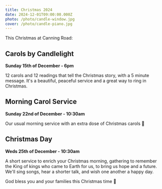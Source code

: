 ```yaml
---
title: Christmas 2024
date: 2024-12-01T09:00:00.000Z
photo: /photo/candle-window.jpg
cover: /photo/candle-piano.jpg
---
```


This Christmas at Canning Road:

## Carols by Candlelight

**Sunday 15th of December - 6pm** 

12 carols and 12 readings that tell the Christmas story, with a 5 minute message. It's a beautiful, peaceful service and a great way to ring in Christmas.

## Morning Carol Service

**Sunday 22nd of December - 10:30am** 

Our usual morning service with an extra dose of Christmas carols 🎄

## Christmas Day

**Weds 25th of December - 10:30am** 

A short service to enrich your Christmas morning, gathering to remember the King of kings who came to Earth for us, to bring us hope and a future. We'll sing songs, hear a shorter talk, and wish one another a happy day.

God bless you and your families this Christmas time 🌟
